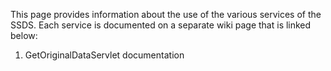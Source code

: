This page provides information about the use of the various services of the SSDS.  Each service is documented on a separate wiki page that is linked below:

  1. GetOriginalDataServlet documentation
